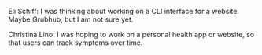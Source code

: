 Eli Schiff: I was thinking about working on a CLI interface for a website. Maybe Grubhub, but I am not sure yet.

Christina Lino: I was hoping to work on a personal health app or website,
so that users can track symptoms over time. 
